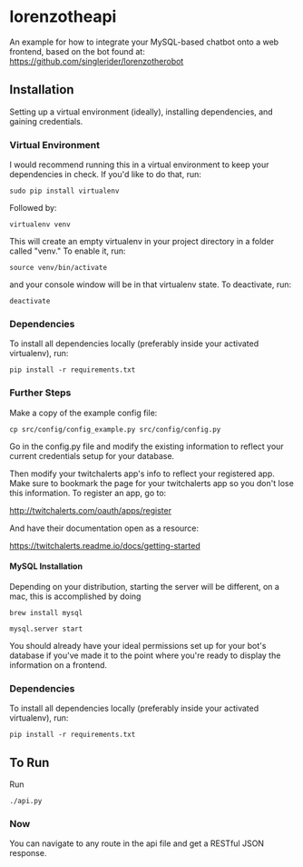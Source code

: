 # lorenzotheapi

An example for how to integrate your MySQL-based chatbot onto a web frontend, based on the bot found at:
https://github.com/singlerider/lorenzotherobot

## Installation

Setting up a virtual environment (ideally), installing dependencies, and gaining
credentials.

### Virtual Environment

I would recommend running this in a virtual environment to keep your
dependencies in check. If you'd like to do that, run:

`sudo pip install virtualenv`

Followed by:

`virtualenv venv`

This will create an empty virtualenv in your project directory in a folder
called "venv." To enable it, run:

`source venv/bin/activate`

and your console window will be in that virtualenv state. To deactivate, run:

`deactivate`

### Dependencies

To install all dependencies locally (preferably inside your activated
virtualenv), run:

`pip install -r requirements.txt`

### Further Steps

Make a copy of the example config file:

`cp src/config/config_example.py src/config/config.py`

Go in the config.py file and modify the existing information to reflect your
current credentials setup for your database.

Then modify your twitchalerts app's info to reflect your registered app.
Make sure to bookmark the page for your twitchalerts app so you don't lose this
information. To register an app, go to:

http://twitchalerts.com/oauth/apps/register

And have their documentation open as a resource:

https://twitchalerts.readme.io/docs/getting-started

#### MySQL Installation

Depending on your distribution, starting the server will be different, on a mac, this is accomplished by doing

`brew install mysql`

`mysql.server start`

You should already have your ideal permissions set up for your bot's database if you've made it to the point where
you're ready to display the information on a frontend.

### Dependencies

To install all dependencies locally (preferably inside your activated
virtualenv), run:

`pip install -r requirements.txt`

## To Run

Run

`./api.py`

### Now

You can navigate to any route in the api file and get a RESTful JSON response.
